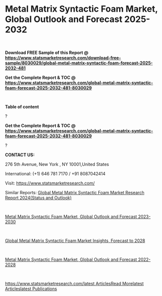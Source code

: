 <h1>Metal Matrix Syntactic Foam Market, Global Outlook and Forecast 2025-2032</h1><br/><p><strong>Download FREE Sample of this Report @ <a href="https://www.statsmarketresearch.com/download-free-sample/8030029/global-metal-matrix-syntactic-foam-forecast-2025-2032-481">https://www.statsmarketresearch.com/download-free-sample/8030029/global-metal-matrix-syntactic-foam-forecast-2025-2032-481</a></strong></p>
 
 
 
 <div><b>Get the Complete Report & TOC @ <a href="https://www.statsmarketresearch.com/global-metal-matrix-syntactic-foam-forecast-2025-2032-481-8030029">https://www.statsmarketresearch.com/global-metal-matrix-syntactic-foam-forecast-2025-2032-481-8030029</a></b></div>
 
 
 
 <p><br />
 
 <b>Table of content</b></p>
 
 
 
 <p>? </p>
 
 
 
 <div><b>Get the Complete Report & TOC @ <a href="https://www.statsmarketresearch.com/global-metal-matrix-syntactic-foam-forecast-2025-2032-481-8030029">https://www.statsmarketresearch.com/global-metal-matrix-syntactic-foam-forecast-2025-2032-481-8030029</a></b></div>
 
 
 
 <p>? </p>
 
 
 
 <p><b>CONTACT US:</b><br />
 
 276 5th Avenue, New York , NY 10001,United States<br />
 
 International: (+1) 646 781 7170 / +91 8087042414<br />
 
 Visit: <a href="https://www.statsmarketresearch.com/">https://www.statsmarketresearch.com/</a><br />
 
 Similar Reports: <a href="https://www.statsmarketresearch.com/global-metal-matrix-syntactic-foam-forecast-2025-2032-481-8030029">Global Metal Matrix Syntactic Foam Market Research Report 2024(Status and Outlook)</a><br />
 
 <br />
 
 <a href="https://www.statsmarketresearch.com/global-metal-matrix-syntactic-foam-forecast-2025-2032-481-8030029">Metal Matrix Syntactic Foam Market, Global Outlook and Forecast 2023-2030</a><br />
 
 <br />
 
 <a href="https://www.statsmarketresearch.com/global-metal-matrix-syntactic-foam-forecast-2025-2032-481-8030029">Global Metal Matrix Syntactic Foam Market Insights, Forecast to 2028</a><br />
 
 <br />
 
 <a href="https://www.statsmarketresearch.com/global-metal-matrix-syntactic-foam-forecast-2025-2032-481-8030029">Metal Matrix Syntactic Foam Market, Global Outlook and Forecast 2022-2028</a><br />
 
 <br />
 
 <a href="https://gyeongbokgung.com">https://www.statsmarketresearch.com/</a><a href="https://hallyeomaritime.com">latest Articles</a><a href="https://jingwansa.com">Read More</a><a href="https://nguoiviet.jp/">latest Articles</a><a href="https://www.intelmarketresearch.com/">latest Publications</a></p>